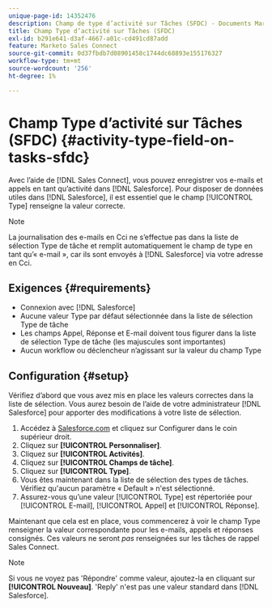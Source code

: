 ```yaml
---
unique-page-id: 14352476
description: Champ de type d’activité sur Tâches (SFDC) - Documents Marketo - Documentation du produit
title: Champ Type d’activité sur Tâches (SFDC)
exl-id: b291e641-d3af-4667-a01c-cd491cd87add
feature: Marketo Sales Connect
source-git-commit: 0d37fbdb7d08901458c1744dc68893e155176327
workflow-type: tm+mt
source-wordcount: '256'
ht-degree: 1%

---
```


# Champ Type d’activité sur Tâches (SFDC) {#activity-type-field-on-tasks-sfdc}

Avec l’aide de [!DNL Sales Connect], vous pouvez enregistrer vos e-mails et appels en tant qu’activité dans [!DNL Salesforce]. Pour disposer de données utiles dans [!DNL Salesforce], il est essentiel que le champ [!UICONTROL Type] renseigne la valeur correcte.

>[!NOTE]
>
>La journalisation des e-mails en Cci ne s’effectue pas dans la liste de sélection Type de tâche et remplit automatiquement le champ de type en tant qu’« e-mail », car ils sont envoyés à [!DNL Salesforce] via votre adresse en Cci.

## Exigences {#requirements}

* Connexion avec [!DNL Salesforce]
* Aucune valeur Type par défaut sélectionnée dans la liste de sélection Type de tâche
* Les champs Appel, Réponse et E-mail doivent tous figurer dans la liste de sélection Type de tâche (les majuscules sont importantes)
* Aucun workflow ou déclencheur n’agissant sur la valeur du champ Type

## Configuration {#setup}

Vérifiez d’abord que vous avez mis en place les valeurs correctes dans la liste de sélection. Vous aurez besoin de l’aide de votre administrateur [!DNL Salesforce] pour apporter des modifications à votre liste de sélection.

1. Accédez à [Salesforce.com](https://salesforce.com) et cliquez sur Configurer dans le coin supérieur droit.
1. Cliquez sur **[!UICONTROL Personnaliser]**.
1. Cliquez sur **[!UICONTROL Activités]**.
1. Cliquez sur **[!UICONTROL Champs de tâche]**.
1. Cliquez sur **[!UICONTROL Type]**.
1. Vous êtes maintenant dans la liste de sélection des types de tâches. Vérifiez qu&#39;aucun paramètre « Default » n&#39;est sélectionné.
1. Assurez-vous qu’une valeur [!UICONTROL Type] est répertoriée pour [!UICONTROL E-mail], [!UICONTROL Appel] et [!UICONTROL Réponse].

Maintenant que cela est en place, vous commencerez à voir le champ Type renseigner la valeur correspondante pour les e-mails, appels et réponses consignés. Ces valeurs ne seront _pas_ renseignées sur les tâches de rappel Sales Connect.

>[!NOTE]
>
>Si vous ne voyez pas &#39;Répondre&#39; comme valeur, ajoutez-la en cliquant sur **[!UICONTROL Nouveau]**. &#39;Reply&#39; n&#39;est pas une valeur standard dans [!DNL Salesforce].
